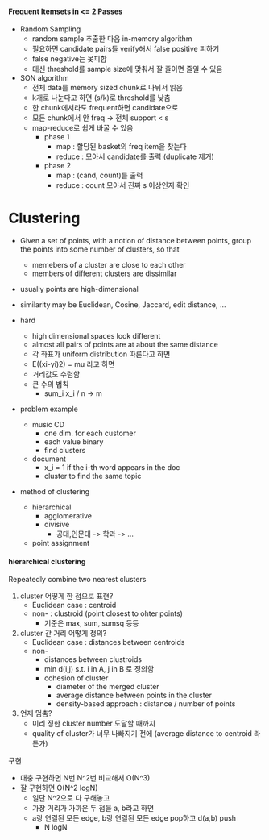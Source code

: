 #### Frequent Itemsets in <= 2 Passes

* Random Sampling
    * random sample 추출한 다음 in-memory algorithm
    * 필요하면 candidate pairs들 verify해서 false positive 피하기
    * false negative는 못피함
    * 대신 threshold를 sample size에 맞춰서 잘 줄이면 줄일 수 있음
* SON algorithm
    * 전체 data를 memory sized chunk로 나눠서 읽음
    * k개로 나눈다고 하면 (s/k)로 threshold를 낮춤
    * 한 chunk에서라도 frequent하면 candidate으로
    * 모든 chunk에서 안 freq -> 전체 support < s
    * map-reduce로 쉽게 바꿀 수 있음
        * phase 1
            * map : 할당된 basket의 freq item을 찾는다
            * reduce : 모아서 candidate를 출력 (duplicate 제거)
        * phase 2
            * map : (cand, count)를 출력
            * reduce : count 모아서 진짜 s 이상인지 확인

# Clustering

* Given a set of points, with a notion of distance between points, group the points into some number of clusters, so that
    * memebers of a cluster are close to each other
    * members of different clusters are dissimilar
* usually points are high-dimensional
* similarity may be Euclidean, Cosine, Jaccard, edit distance, ...
* hard
    * high dimensional spaces look different
    * almost all pairs of points are at about the same distance
    * 각 좌표가 uniform distribution 따른다고 하면
    * E((xi-yi)2) = mu 라고 하면
    * 거리값도 수렴함
    * 큰 수의 법칙
        * sum_i x_i / n -> m
* problem example
    * music CD
        * one dim. for each customer
        * each value binary
        * find clusters
    * document
        * x_i = 1 if the i-th word appears in the doc
        * cluster to find the same topic

* method of clustering
    * hierarchical
        * agglomerative
        * divisive
            * 공대,인문대 -> 학과 -> ...
    * point assignment

#### hierarchical clustering

Repeatedly combine two nearest clusters

1. cluster 어떻게 한 점으로 표현?
    * Euclidean case : centroid
    * non- : clustroid (point closest to ohter points)
        * 기준은 max, sum, sumsq 등등
2. cluster 간 거리 어떻게 정의?
    * Euclidean case : distances between centroids
    * non-
        * distances between clustroids
        * min d(i,j) s.t. i in A, j in B 로 정의함
        * cohesion of cluster
            * diameter of the merged cluster
            * average distance between points in the cluster
            * density-based approach : distance / number of points
3. 언제 멈춤?
    * 미리 정한 cluster number 도달할 때까지
    * quality of cluster가 너무 나빠지기 전에 (average distance to centroid 라든가)

구현

* 대충 구현하면 N번 N^2번 비교해서 O(N^3)
* 잘 구현하면 O(N^2 logN)
    * 일단 N^2으로 다 구해놓고
    * 가장 거리가 가까운 두 점을 a, b라고 하면
    * a랑 연결된 모든 edge, b랑 연결된 모든 edge pop하고 d(a,b) push
        * N logN
